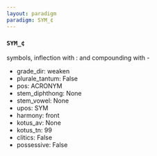 ```yaml
---
layout: paradigm
paradigm: SYM_¢
---
```

### ` SYM_¢ `

symbols, inflection with : and compounding with -
* grade_dir: weaken
* plurale_tantum: False
* pos: ACRONYM
* stem_diphthong: None
* stem_vowel: None
* upos: SYM
* harmony: front
* kotus_av: None
* kotus_tn: 99
* clitics: False
* possessive: False
